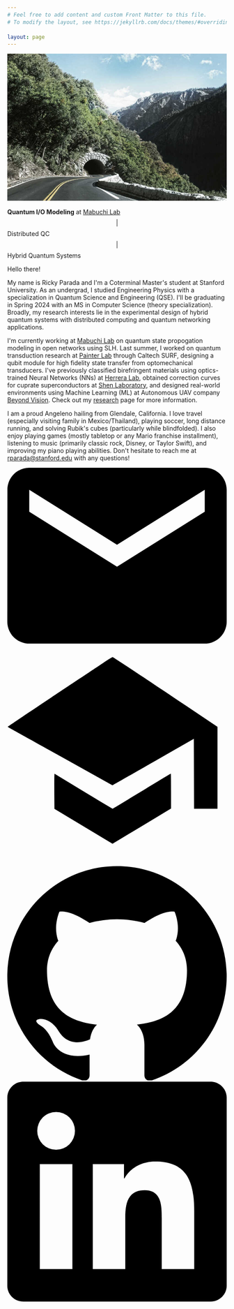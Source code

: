 ```yaml
---
# Feel free to add content and custom Front Matter to this file.
# To modify the layout, see https://jekyllrb.com/docs/themes/#overriding-theme-defaults

layout: page
---
```

<img class="col one right" src="assets/img/1.jpg">

**Quantum I/O Modeling** at [Mabuchi Lab](https://mabuchilab.org/) $$\vert$$ Distributed QC $$\vert$$ Hybrid Quantum Systems

Hello there!

My name is Ricky Parada and I'm a Coterminal Master's student at Stanford University. As an undergrad, I studied Engineering Physics with a specialization in Quantum Science and Engineering (QSE). I'll be graduating in Spring 2024 with an MS in Computer Science (theory specialization). Broadly, my research interests lie in the experimental design of hybrid quantum systems with distributed computing and quantum networking applications.

I'm currently working at [Mabuchi Lab](https://mabuchilab.org/) on quantum state propogation modeling in open networks using SLH. Last summer, I worked on quantum transduction research at [Painter Lab](https://painterlab.caltech.edu/) through Caltech SURF, designing a qubit module for high fidelity state transfer from optomechanical transducers. I've previously classified birefringent materials using optics-trained Neural Networks (NNs) at [Herrera Lab](https://fherreralab.com/), obtained correction curves for cuprate superconductors at [Shen Laboratory](https://arpes.stanford.edu), and designed real-world environments using Machine Learning (ML) at Autonomous UAV company [Beyond Vision](https://beyond-vision.pt/). Check out my [research](https://rickyparada.github.io/research) page for more information.

I am a proud Angeleno hailing from Glendale, California. I love travel (especially visiting family in Mexico/Thailand), playing soccer, long distance running, and solving Rubik's cubes (particularly while blindfolded). I also enjoy playing games (mostly tabletop or any Mario franchise installment), listening to music (primarily classic rock, Disney, or Taylor Swift), and improving my piano playing abilities. Don't hesitate to reach me at [rparada@stanford.edu](mailto:rparada@stanford.edu) with any questions!

<div class="mx-6 my-6 md:mt-8 md:mx-20 lg:mx-[30rem] text-text flex justify-center items-center content-center">
            <div class="flex w-1/2 justify-center items-center ">
                <a target="_blank" href="mailto:alex.deters@yale.edu"><svg aria-labelledby="email" class="fill-text h-12 mx-2" viewBox="2 4 20 16"><path d="M0 0h24v24H0z" fill="none"/><path d="M20 4H4c-1.1 0-1.99.9-1.99 2L2 18c0 1.1.9 2 2 2h16c1.1 0 2-.9 2-2V6c0-1.1-.9-2-2-2zm0 4-8 5-8-5V6l8 5 8-5v2z"/></svg></a>
                <a target="_blank" href="https://scholar.google.com/citations?hl=en&user=IXlaWMAAAAAJ"><svg aria-labelledby="email" class="fill-text h-16 mx-2" role="img" xmlns="http://www.w3.org/2000/svg" viewBox="0 0 25 25"><title>Google Scholar icon</title>> <path d="M10.93 2.045c-.547.366-3.22 2.14-5.938 3.945C2.272 7.794.05 9.286.05 9.304c0 .019.136.11.305.2.167.096 2.85 1.583 5.965 3.31l5.656 3.143.144-.074c.082-.04 2.169-1.232 4.642-2.642l4.493-2.568.027 7.947h2.668V9.319l-3.46-2.32c-4.664-3.124-8.392-5.586-8.484-5.606-.045-.008-.527.287-1.076.652M5.355 16.633l.014 2.005 3.31 1.987 3.31 1.982 3.337-2 3.332-2.005V16.62c0-1.092-.013-1.983-.027-1.983s-1.318.782-2.9 1.741l-3.306 1.996-.431.256-1.32-.791a604.12 604.12 0 0 1-3.286-1.979l-2.005-1.21c-.024-.008-.032.883-.027 1.983" /> </svg></a>
                <a target="_blank" href="https://github.com/alex-deters"><svg aria-labelledby="github" class="fill-text h-14 mx-2" viewBox="0 0 24 23.41"><path d="M12 0C5.374 0 0 5.373 0 12c0 5.302 3.438 9.8 8.207 11.387.599.111.793-.261.793-.577v-2.234c-3.338.726-4.033-1.416-4.033-1.416-.546-1.387-1.333-1.756-1.333-1.756-1.089-.745.083-.729.083-.729 1.205.084 1.839 1.237 1.839 1.237 1.07 1.834 2.807 1.304 3.492.997.107-.775.418-1.305.762-1.604-2.665-.305-5.467-1.334-5.467-5.931 0-1.311.469-2.381 1.236-3.221-.124-.303-.535-1.524.117-3.176 0 0 1.008-.322 3.301 1.23A11.509 11.509 0 0 1 12 5.803c1.02.005 2.047.138 3.006.404 2.291-1.552 3.297-1.23 3.297-1.23.653 1.653.242 2.874.118 3.176.77.84 1.235 1.911 1.235 3.221 0 4.609-2.807 5.624-5.479 5.921.43.372.823 1.102.823 2.222v3.293c0 .319.192.694.801.576C20.566 21.797 24 17.3 24 12c0-6.627-5.373-12-12-12z"/></svg></a>
                <a target="_blank" href="https://www.linkedin.com/in/alex-deters/"><svg aria-labelledby="linkedin" class="fill-text h-14 mx-2"  viewBox="0 0 24 24"><path d="M20.447 20.452h-3.554v-5.569c0-1.328-.027-3.037-1.852-3.037-1.853 0-2.136 1.445-2.136 2.939v5.667H9.351V9h3.414v1.561h.046c.477-.9 1.637-1.85 3.37-1.85 3.601 0 4.267 2.37 4.267 5.455v6.286zM5.337 7.433a2.062 2.062 0 0 1-2.063-2.065 2.064 2.064 0 1 1 2.063 2.065zm1.782 13.019H3.555V9h3.564v11.452zM22.225 0H1.771C.792 0 0 .774 0 1.729v20.542C0 23.227.792 24 1.771 24h20.451C23.2 24 24 23.227 24 22.271V1.729C24 .774 23.2 0 22.222 0h.003z"/></svg></a>
            </div>
        </div>